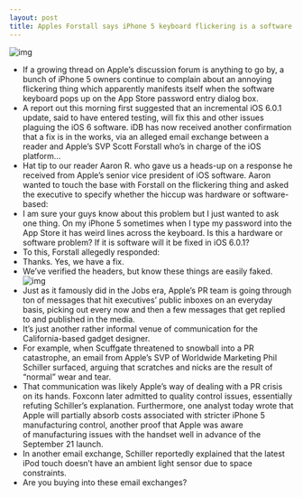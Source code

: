 ```yaml
---
layout: post
title: Apples Forstall says iPhone 5 keyboard flickering is a software glitch, promises fix
---
```

![img](http://media.idownloadblog.com/wp-content/uploads/2012/10/iPhone-5-keyboard-flickering.jpg)
* If a growing thread on Apple’s discussion forum is anything to go by, a bunch of iPhone 5 owners continue to complain about an annoying flickering thing which apparently manifests itself when the software keyboard pops up on the App Store password entry dialog box.
* A report out this morning first suggested that an incremental iOS 6.0.1 update, said to have entered testing, will fix this and other issues plaguing the iOS 6 software. iDB has now received another confirmation that a fix is in the works, via an alleged email exchange between a reader and Apple’s SVP Scott Forstall who’s in charge of the iOS platform…
* Hat tip to our reader Aaron R. who gave us a heads-up on a response he received from Apple’s senior vice president of iOS software. Aaron wanted to touch the base with Forstall on the flickering thing and asked the executive to specify whether the hiccup was hardware or software-based:
* I am sure your guys know about this problem but I just wanted to ask one thing. On my iPhone 5 sometimes when I type my password into the App Store it has weird lines across the keyboard. Is this a hardware or software problem? If it is software will it be fixed in iOS 6.0.1?
* To this, Forstall allegedly responded:
* Thanks. Yes, we have a fix.
* We’ve verified the headers, but know these things are easily faked.
![img](http://media.idownloadblog.com/wp-content/uploads/2012/10/Scott-Forstall-email-iPhone-keyboard-flicker.png)
* Just as it famously did in the Jobs era, Apple’s PR team is going through ton of messages that hit executives’ public inboxes on an everyday basis, picking out every now and then a few messages that get replied to and published in the media.
* It’s just another rather informal venue of communication for the California-based gadget designer.
* For example, when Scuffgate threatened to snowball into a PR catastrophe, an email from Apple’s SVP of Worldwide Marketing Phil Schiller surfaced, arguing that scratches and nicks are the result of “normal” wear and tear.
* That communication was likely Apple’s way of dealing with a PR crisis on its hands. Foxconn later admitted to quality control issues, essentially refuting Schiller’s explanation. Furthermore, one analyst today wrote that Apple will partially absorb costs associated with stricter iPhone 5 manufacturing control, another proof that Apple was aware of manufacturing issues with the handset well in advance of the September 21 launch.
* In another email exchange, Schiller reportedly explained that the latest iPod touch doesn’t have an ambient light sensor due to space constraints.
* Are you buying into these email exchanges?

